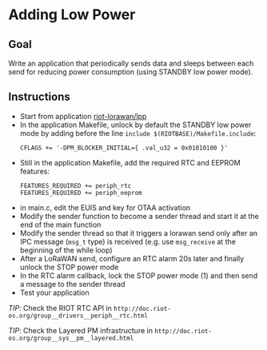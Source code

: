 # Adding Low Power

## Goal

Write an application that periodically sends data and sleeps between each send
for reducing power consumption (using STANDBY low power mode).

## Instructions

- Start from application [riot-lorawan/lpp](../lpp)
- In the application Makefile, unlock by default the STANDBY low power mode by
  adding before the line `include $(RIOTBASE)/Makefile.include`:
  ```
  CFLAGS += '-DPM_BLOCKER_INITIAL={ .val_u32 = 0x01010100 }'
  ```
- Still in the application Makefile, add the required RTC and EEPROM features:
  ```
  FEATURES_REQUIRED += periph_rtc
  FEATURES_REQUIRED += periph_eeprom
  ```
- in main.c, edit the EUIS and key for OTAA activation
- Modify the sender function to become a sender thread and start it at the end
  of the main function
- Modify the sender thread so that it triggers a lorawan send only after an IPC
  message (`msg_t` type) is received (e.g. use `msg_receive` at the beginning
  of the while loop)
- After a LoRaWAN send, configure an RTC alarm 20s later and finally unlock the
  STOP power mode
- In the RTC alarm callback, lock the STOP power mode (1) and then send a
  message to the sender thread
- Test your application

_TIP_: Check the RIOT RTC API in
 `http://doc.riot-os.org/group__drivers__periph__rtc.html`

_TIP_: Check the Layered PM infrastructure in
 `http://doc.riot-os.org/group__sys__pm__layered.html`
